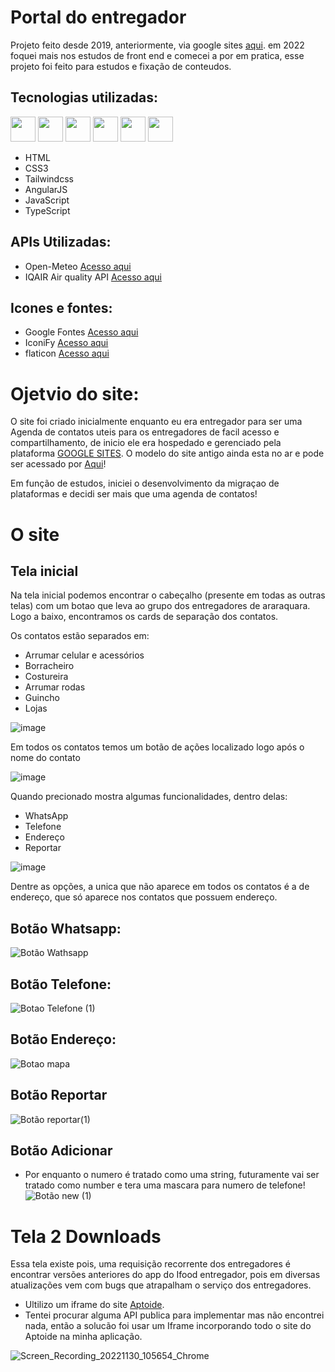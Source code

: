 # Portal do entregador

Projeto feito desde 2019, anteriormente, via google sites <a href="https://sites.google.com/view/contatos-ifood" target="_blank">aqui</a>. em 2022 foquei mais nos estudos de front end e comecei a por em pratica, esse projeto foi feito para estudos e fixação de conteudos.

## Tecnologias utilizadas: 

<div style="display: inline-block">

  <img width="40" src="https://cdn.jsdelivr.net/gh/devicons/devicon/icons/html5/html5-original.svg" />
  <img width="40" src="https://cdn.jsdelivr.net/gh/devicons/devicon/icons/css3/css3-original.svg" />
  <img width="40" src="https://cdn.jsdelivr.net/gh/devicons/devicon/icons/tailwindcss/tailwindcss-plain.svg" />
  <img width="40" src="https://cdn.jsdelivr.net/gh/devicons/devicon/icons/angularjs/angularjs-original.svg" />
  <img width="40" src="https://cdn.jsdelivr.net/gh/devicons/devicon/icons/javascript/javascript-original.svg" />
  <img width="40" src="https://cdn.jsdelivr.net/gh/devicons/devicon/icons/typescript/typescript-original.svg" />           
          
</div>
<br>
        
  <ul>
    <li>HTML</li>
    <li>CSS3</li>
    <li>Tailwindcss</li>
    <li>AngularJS</li>
    <li>JavaScript</li>
    <li>TypeScript</li>
  </ul>

## APIs Utilizadas:

<ul>
  <li>Open-Meteo <a href="https://open-meteo.com/en">Acesso aqui</a></li>
  <li>IQAIR Air quality API <a href="https://www.iqair.com/commercial/air-quality-monitors/airvisual-platform/api">Acesso aqui</a></li>
</ul>

## Icones e fontes:

<ul>
  <li>Google Fontes <a href="https://fonts.google.com/icons">Acesso aqui</a></li>
  <li>IconiFy <a href="https://icon-sets.iconify.design/material-symbols/">Acesso aqui</a></li>
  <li>flaticon <a href="https://www.flaticon.com/icon-fonts-most-downloaded">Acesso aqui</a></li>
</ul>

# Ojetvio do site:

O site foi criado inicialmente enquanto eu era entregador para ser uma Agenda de contatos uteis para os entregadores de facil acesso e compartilhamento, de inicio ele era hospedado e gerenciado pela plataforma <a href="https://sites.google.com/new">GOOGLE SITES</a>. O modelo do site antigo ainda esta no ar e pode ser acessado por <a href="https://sites.google.com/view/contatos-ifood">Aqui</a>!

Em função de estudos, iniciei o desenvolvimento da migraçao de plataformas e decidi ser mais que uma agenda de contatos!

# O site

## Tela inicial

Na tela inicial podemos encontrar o cabeçalho (presente em todas as outras telas) com um botao que leva ao grupo dos entregadores de araraquara.
Logo a baixo, encontramos os cards de separação dos contatos.

Os contatos estão separados em:

<ul>
  <li>Arrumar celular e acessórios</li>
  <li>Borracheiro</li>
  <li>Costureira</li>
  <li>Arrumar rodas</li>
  <li>Guincho</li>
  <li>Lojas</li>
</ul>

![image](https://user-images.githubusercontent.com/78885438/204788897-b3de05dd-5d11-45c4-a182-40eecd68fde4.png)

Em todos os contatos temos um botão de ações localizado logo após o nome do contato

![image](https://user-images.githubusercontent.com/78885438/204790343-38acd131-3928-4574-87da-378b99709166.png)

Quando precionado mostra algumas funcionalidades, dentro delas:

<ul>
  <li>WhatsApp</li>
  <li>Telefone</li>
  <li>Endereço</li>
  <li>Reportar</li>
</ul>

![image](https://user-images.githubusercontent.com/78885438/204790686-21582411-837a-473c-9c06-8ad5af2f71f9.png)

Dentre as opções, a unica que não aparece em todos os contatos é a de endereço, que só aparece nos contatos que possuem endereço.

## Botão Whatsapp:

![Botão Wathsapp](https://user-images.githubusercontent.com/78885438/204802827-ad7400e9-4d76-4ced-8470-5a36aad14cf2.gif)

## Botão Telefone:

![Botao Telefone (1)](https://user-images.githubusercontent.com/78885438/204807620-8d066a9f-dcb9-46f4-91d5-db7df893a8b0.gif)

## Botão Endereço:

![Botao mapa](https://user-images.githubusercontent.com/78885438/204807824-05b87225-e6e1-41a7-97ad-470b5541cc3e.gif)

## Botão Reportar

![Botão reportar(1)](https://user-images.githubusercontent.com/78885438/204808236-e9438eb7-6697-4f48-98aa-1feb7eaa8a12.gif)

## Botão Adicionar 

* Por enquanto o numero é tratado como uma string, futuramente vai ser tratado como number e tera uma mascara para numero de telefone!
![Botão new (1)](https://user-images.githubusercontent.com/78885438/204813797-b73cabfb-1780-4523-8c01-8dce414388a4.gif)

# Tela 2 Downloads

Essa tela existe pois, uma requisição recorrente dos entregadores é encontrar versões anteriores do app do Ifood entregador, pois em diversas atualizações vem com bugs que atrapalham o serviço dos entregadores.

* Ultilizo um iframe do site <a href="https://br.aptoide.com/">Aptoide</a>.
* Tentei procurar alguma API publica para implementar mas não encontrei nada, então a solucão foi usar um Iframe incorporando todo o site do Aptoide na minha aplicação.

![Screen_Recording_20221130_105654_Chrome](https://user-images.githubusercontent.com/78885438/204822210-e371110e-a9fa-4ee8-a5c0-60475af70c06.gif)




